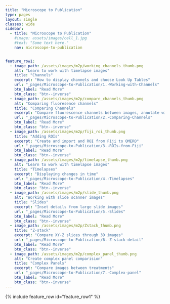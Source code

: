 ```yaml
---
title: "Microscope to Publication"
type: pages
layout: single
classes: wide
sidebar:
  - title: "Microscope to Publication"
    #image: assets/images/cell_1.jpg
    #text: "Some text here."
    nav: microscope-to-publication


feature_row1:
  - image_path: /assets/images/m2p/working_channels_thumb.png
    alt: "Learn to work with timelapse images"
    title: "Channels"
    excerpt: "How to display channels and choose Look Up Tables"
    url: "_pages/Microscope-to-Publication/1.-Working-with-Channels"
    btn_label: "Read More"
    btn_class: "btn--inverse"
  - image_path: /assets/images/m2p/compare_channels_thumb.png
    alt: "Comparing fluoresence channels"
    title: "Comparing Channels"
    excerpt: "Compare fluorescence channels between images, annotate with arrows"
    url: "_pages/Microscope-to-Publication/2.-Comparing-Channels"
    btn_label: "Read More"
    btn_class: "btn--inverse"
  - image_path: /assets/images/m2p/fiji_roi_thumb.png
    title: "Adding ROIs"
    excerpt: "Create and import and ROI from Fiji to OMERO"
    url: "_pages/Microscope-to-Publication/3.-ROIs-from-Fiji"
    btn_label: "Read More"
    btn_class: "btn--inverse"
  - image_path: /assets/images/m2p/timelapse_thumb.png
    alt: "Learn to work with timelapse images"
    title: "Timelapses"
    excerpt: "Displaying changes in time"
    url: "_pages/Microscope-to-Publication/4.-Timelapses"
    btn_label: "Read More"
    btn_class: "btn--inverse"
  - image_path: /assets/images/m2p/slide_thumb.png
    alt: "Working with slide scanner images"
    title: "Slides"
    excerpt: "Inset details from large slide images"
    url: "_pages/Microscope-to-Publication/5.-Slides"
    btn_label: "Read More"
    btn_class: "btn--inverse"
  - image_path: /assets/images/m2p/Zstack_thumb.png
    title: "Z-stack"
    excerpt: "Compare XY-Z slices through 3D images"
    url: "_pages/Microscope-to-Publication/6.-Z-stack-detail"
    btn_label: "Read More"
    btn_class: "btn--inverse"
  - image_path: /assets/images/m2p/complex_panel_thumb.png 
    alt: "Create complex panel comparision"
    title: "Complex Panels"
    excerpt: "Compare images between treatments"
    url: "_pages/Microscope-to-Publication/7.-Complex-panel"
    btn_label: "Read More"
    btn_class: "btn--inverse"
---
```



{% include feature_row id="feature_row1"   %}


